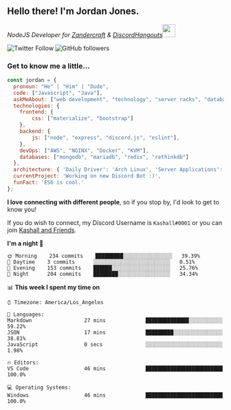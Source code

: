 <h2> Hello there! I'm Jordan Jones.</h2>
<p><em>NodeJS Developer for <a href="https://github.com/Zandercraft">Zandercraft</a> & <a href="https://github.com/DiscordHangouts">DiscordHangouts</a><img src="https://media.giphy.com/media/WUlplcMpOCEmTGBtBW/giphy.gif" width="30"></em></p>

![Twitter Follow](https://img.shields.io/twitter/follow/kashalls?label=Follow)
![GitHub followers](https://img.shields.io/github/followers/kashalls?label=Follow&style=social)

### Get to know me a little...

```javascript
const jordan = {
  pronoun: "He" | "Him" | "Dude",
  code: ["Javascript", "Java"],
  askMeAbout: ["web development", "technology", "server racks", "databases"],
  technologies: {
    frontend: {
        css: ["materialize", "bootstrap"]
    },
    backend: {
        js: ["node", "express", "discord.js", "eslint"],
    },
    devOps: ["AWS", "NGINX", "Docker", "KVM"],
    databases: ["mongodb", "mariadb", "redis", "rethinkdb"]
  },
  architecture: { 'Daily Driver': 'Arch Linux', 'Server Applications': 'Ubuntu Focal' },
  currentProject: 'Working on new Discord Bot :)',
  funFact: 'ES6 is cool.'
};
```

<b>I love connecting with different people</b>, so if you stop by, I'd look to get to know you!

If you do wish to connect, my Discord Username is `Kashall#0001` or you can join <a href="https://discord.gg/Xv7WKN">Kashall and Friends</a>.

<!--START_SECTION:waka-->
**I'm a night 🦉** 

```text
🌞 Morning    234 commits    █████████░░░░░░░░░░░░░░░░   39.39% 
🌆 Daytime    3 commits      ░░░░░░░░░░░░░░░░░░░░░░░░░   0.51% 
🌃 Evening    153 commits    ██████░░░░░░░░░░░░░░░░░░░   25.76% 
🌙 Night      204 commits    ████████░░░░░░░░░░░░░░░░░   34.34%

```


📊 **This week I spent my time on** 

```text
⌚︎ Timezone: America/Los_Angeles

💬 Languages: 
Markdown                 27 mins             ██████████████░░░░░░░░░░░   59.22% 
JSON                     17 mins             █████████░░░░░░░░░░░░░░░░   38.81% 
JavaScript               0 secs              ░░░░░░░░░░░░░░░░░░░░░░░░░   1.98%

🔥 Editors: 
VS Code                  46 mins             █████████████████████████   100.0%

💻 Operating Systems: 
Windows                  46 mins             █████████████████████████   100.0%

```


<!--END_SECTION:waka-->

